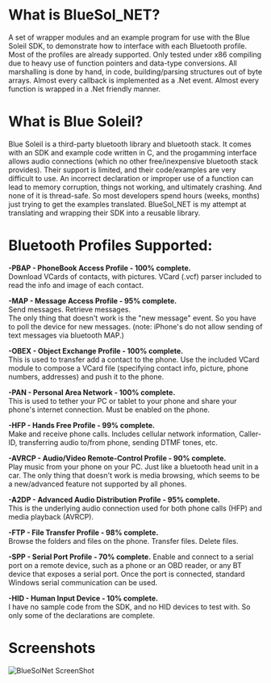 # What is BlueSol_NET?
A set of wrapper modules and an example program for use with the Blue Soleil SDK, to demonstrate how to interface with each Bluetooth profile.  Most of the profiles are already supported. Only tested under x86 compiling due to heavy use of function pointers and data-type conversions.  All marshalling is done by hand, in code, building/parsing structures out of byte arrays.  Almost every callback is implemented as a .Net event.  Almost every function is wrapped in a .Net friendly manner.  

# What is Blue Soleil?
Blue Soleil is a third-party bluetooth library and bluetooth stack.  It comes with an SDK and example code written in C, and the progamming interface allows audio connections (which no other free/inexpensive bluetooth stack provides).  Their support is limited, and their code/examples are very difficult to use.  An incorrect declaration or improper use of a function can lead to memory corruption, things not working, and ultimately crashing.  And none of it is thread-safe.  So most developers spend hours (weeks, months) just trying to get the examples translated.  BlueSol_NET is my attempt at translating and wrapping their SDK into a reusable library.


# Bluetooth Profiles Supported:

<b>-PBAP - PhoneBook Access Profile - 100% complete.  </b>  
Download VCards of contacts, with pictures.  VCard (.vcf) parser included to read the info and image of each contact.

<b>-MAP - Message Access Profile - 95% complete.</b>  
Send messages.  Retrieve messages.  
The only thing that doesn't work is the "new message" event.  So you have to poll the device for new messages.
(note: iPhone's do not allow sending of text messages via bluetooth MAP.)

<b>-OBEX - Object Exchange Profile - 100% complete. </b>  
This is used to transfer add a contact to the phone.  Use the included VCard module to compose a VCard file (specifying contact info, picture, phone numbers, addresses) and push it to the phone.

<b>-PAN - Personal Area Network - 100% complete.</b>  
This is used to tether your PC or tablet to your phone and share your phone's internet connection.  Must be enabled on the phone.
  
<b>-HFP - Hands Free Profile - 99% complete.</b>  
Make and receive phone calls.  Includes cellular network information, Caller-ID, transferring audio to/from phone, sending DTMF tones, etc.

<b>-AVRCP - Audio/Video Remote-Control Profile - 90% complete.</b>  
Play music from your phone on your PC.  Just like a bluetooth head unit in a car.
The only thing that doesn't work is media browsing, which seems to be a new/advanced feature not supported by all phones.

<b>-A2DP - Advanced Audio Distribution Profile - 95% complete.</b>  
This is the underlying audio connection used for both phone calls (HFP) and media playback (AVRCP).  

<b>-FTP - File Transfer Profile - 98% complete. </b>  
Browse the folders and files on the phone.  Transfer files.  Delete files.

<b>-SPP - Serial Port Profile - 70% complete.</b> 
Enable and connect to a serial port on a remote device, such as a phone or an OBD reader, or any BT device that exposes a serial port.
Once the port is connected, standard Windows serial communication can be used.

<b>-HID - Human Input Device - 10% complete.</b>  
I have no sample code from the SDK, and no HID devices to test with.  So only some of the declarations are complete.

# Screenshots
![BlueSolNet ScreenShot](http://www.compulsivecode.com/images/bluesoltest_ss.png "BlueSolNet ScreenShot")



